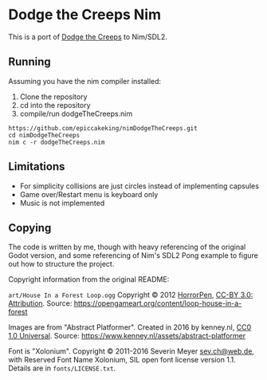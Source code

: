 # Dodge the Creeps Nim

This is a port of [Dodge the Creeps](https://docs.godotengine.org/en/latest/getting_started/first_2d_game/index.html) to Nim/SDL2.

## Running
Assuming you have the nim compiler installed:

1. Clone the repository
2. cd into the repository
3. compile/run dodgeTheCreeps.nim


```
https://github.com/epiccakeking/nimDodgeTheCreeps.git
cd nimDodgeTheCreeps
nim c -r dodgeTheCreeps.nim
```

## Limitations
* For simplicity collisions are just circles instead of implementing capsules
* Game over/Restart menu is keyboard only
* Music is not implemented

## Copying

The code is written by me, though with heavy referencing of the original Godot version, and some referencing of Nim's SDL2 Pong example to figure out how to structure the project. 

Copyright information from the original README:

`art/House In a Forest Loop.ogg` Copyright &copy; 2012 [HorrorPen](https://opengameart.org/users/horrorpen), [CC-BY 3.0: Attribution](http://creativecommons.org/licenses/by/3.0/). Source: https://opengameart.org/content/loop-house-in-a-forest

Images are from "Abstract Platformer". Created in 2016 by kenney.nl, [CC0 1.0 Universal](http://creativecommons.org/publicdomain/zero/1.0/). Source: https://www.kenney.nl/assets/abstract-platformer

Font is "Xolonium". Copyright &copy; 2011-2016 Severin Meyer <sev.ch@web.de>, with Reserved Font Name Xolonium, SIL open font license version 1.1. Details are in `fonts/LICENSE.txt`.
